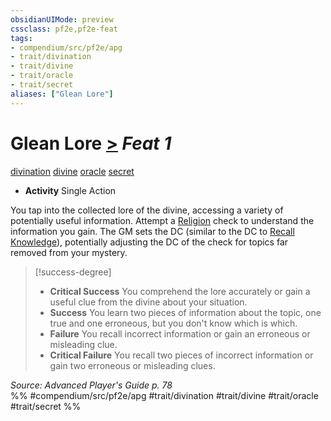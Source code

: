 ```yaml
---
obsidianUIMode: preview
cssclass: pf2e,pf2e-feat
tags:
- compendium/src/pf2e/apg
- trait/divination
- trait/divine
- trait/oracle
- trait/secret
aliases: ["Glean Lore"]
---
```

# Glean Lore  [>](../../rules/core-rulebook/chapter-9-playing-the-game.md#Actions "Single Action") *Feat 1*  
[divination](../../rules/traits/divination.md)  [divine](../../rules/traits/divine.md)  [oracle](../../rules/traits/oracle-apg.md)  [secret](../../rules/traits/secret.md)  

- **Activity** Single Action

You tap into the collected lore of the divine, accessing a variety of potentially useful information. Attempt a [Religion](../skills.md#Religion) check to understand the information you gain. The GM sets the DC (similar to the DC to [Recall Knowledge](../../rules/actions/recall-knowledge.md)), potentially adjusting the DC of the check for topics far removed from your mystery.

> [!success-degree] 
> - **Critical Success** You comprehend the lore accurately or gain a useful clue from the divine about your situation.
> - **Success** You learn two pieces of information about the topic, one true and one erroneous, but you don't know which is which.
> - **Failure** You recall incorrect information or gain an erroneous or misleading clue.
> - **Critical Failure** You recall two pieces of incorrect information or gain two erroneous or misleading clues.

*Source: Advanced Player's Guide p. 78*  
%% #compendium/src/pf2e/apg #trait/divination #trait/divine #trait/oracle #trait/secret %%